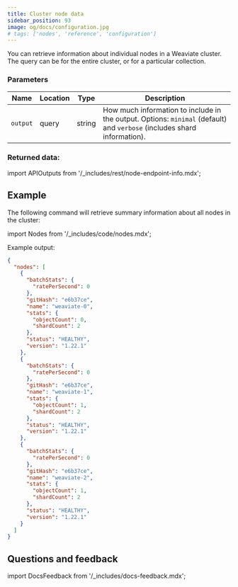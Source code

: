 ```yaml
---
title: Cluster node data
sidebar_position: 93
image: og/docs/configuration.jpg
# tags: ['nodes', 'reference', 'configuration']
---
```


You can retrieve information about individual nodes in a Weaviate cluster. The query can be for the entire cluster, or for a particular collection.

### Parameters

| Name | Location | Type | Description |
| ---- | -------- | ---- | ----------- |
| `output` | query | string | How much information to include in the output. Options:  `minimal` (default) and `verbose` (includes shard information). |

### Returned data:

import APIOutputs from '/_includes/rest/node-endpoint-info.mdx';

<APIOutputs />

## Example

The following command will retrieve summary information about all nodes in the cluster:

import Nodes from '/_includes/code/nodes.mdx';

<Nodes/>

Example output:

```json
{
  "nodes": [
    {
      "batchStats": {
        "ratePerSecond": 0
      },
      "gitHash": "e6b37ce",
      "name": "weaviate-0",
      "stats": {
        "objectCount": 0,
        "shardCount": 2
      },
      "status": "HEALTHY",
      "version": "1.22.1"
    },
    {
      "batchStats": {
        "ratePerSecond": 0
      },
      "gitHash": "e6b37ce",
      "name": "weaviate-1",
      "stats": {
        "objectCount": 1,
        "shardCount": 2
      },
      "status": "HEALTHY",
      "version": "1.22.1"
    },
    {
      "batchStats": {
        "ratePerSecond": 0
      },
      "gitHash": "e6b37ce",
      "name": "weaviate-2",
      "stats": {
        "objectCount": 1,
        "shardCount": 2
      },
      "status": "HEALTHY",
      "version": "1.22.1"
    }
  ]
}
```

## Questions and feedback

import DocsFeedback from '/_includes/docs-feedback.mdx';

<DocsFeedback/>
